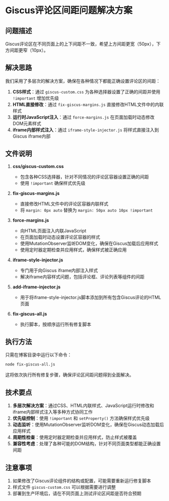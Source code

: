 # Giscus评论区间距问题解决方案

## 问题描述

Giscus评论区在不同页面上的上下间距不一致，希望上方间距更宽（50px），下方间距更窄（10px）。

## 解决思路

我们采用了多层次的解决方案，确保在各种情况下都能正确设置评论区的间距：

1. **CSS样式**：通过 `giscus-custom.css` 为各种选择器设置了正确的间距并使用 `!important` 增加优先级
2. **HTML直接修改**：通过 `fix-giscus-margins.js` 直接修改HTML文件中的内联样式
3. **运行时JavaScript注入**：通过 `force-margins.js` 在页面加载时动态修改DOM元素样式
4. **iframe内部样式注入**：通过 `iframe-style-injector.js` 将样式直接注入到Giscus iframe内部

## 文件说明

1. **css/giscus-custom.css**
   - 包含各种CSS选择器，针对不同情况的评论区容器设置正确的间距
   - 使用 `!important` 确保样式优先级

2. **fix-giscus-margins.js**
   - 直接修改HTML文件中的评论区容器内联样式
   - 将 `margin: 0px auto` 替换为 `margin: 50px auto 10px !important`

3. **force-margins.js**
   - 向HTML页面注入内联JavaScript
   - 在页面加载时动态设置评论区容器的样式
   - 使用MutationObserver监听DOM变化，确保在Giscus加载后应用样式
   - 使用定时器定期检查并应用样式，确保样式被正确应用

4. **iframe-style-injector.js**
   - 专门用于向Giscus iframe内部注入样式
   - 解决iframe内容样式问题，包括评论框、评论列表等组件的间距

5. **add-iframe-injector.js**
   - 用于将iframe-style-injector.js脚本添加到所有包含Giscus评论的HTML页面

6. **fix-giscus-all.js**
   - 执行脚本，按顺序运行所有修复脚本

## 执行方法

只需在博客目录中运行以下命令：

```bash
node fix-giscus-all.js
```

这将依次执行所有修复步骤，确保评论区间距问题得到全面解决。

## 技术要点

1. **多层次解决方案**：通过CSS、HTML内联样式、JavaScript运行时修改和iframe内部样式注入等多种方式协同工作
2. **优先级控制**：使用 `!important` 和 `setProperty()` 方法确保样式优先级
3. **动态监听**：使用MutationObserver监听DOM变化，确保在Giscus动态加载后应用样式
4. **周期性检查**：使用定时器定期检查并应用样式，防止样式被覆盖
5. **兼容性考虑**：处理了各种可能的DOM结构，针对不同页面类型都能正确设置间距

## 注意事项

1. 如果修改了Giscus评论组件的结构或配置，可能需要重新运行修复脚本
2. 样式文件 `giscus-custom.css` 可以根据需要进行调整
3. 部署到生产环境后，请在不同页面上测试评论区间距是否符合预期 